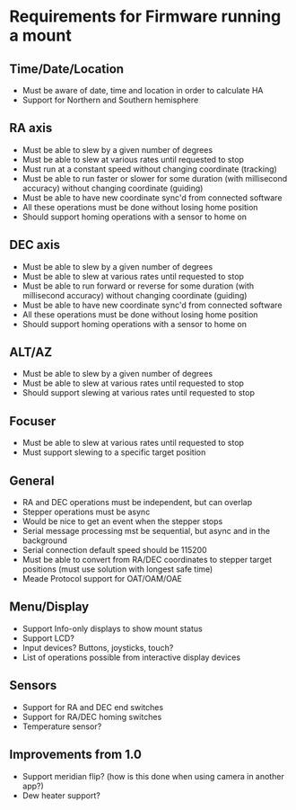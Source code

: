 # Requirements for Firmware running a mount

## Time/Date/Location
- Must be aware of date, time and location in order to calculate HA
- Support for Northern and Southern hemisphere

## RA axis
- Must be able to slew by a given number of degrees
- Must be able to slew at various rates until requested to stop
- Must run at a constant speed without changing coordinate (tracking)
- Must be able to run faster or slower for some duration (with millisecond accuracy) without changing coordinate (guiding)
- Must be able to have new coordinate sync'd from connected software
- All these operations must be done without losing home position
- Should support homing operations with a sensor to home on

## DEC axis
- Must be able to slew by a given number of degrees
- Must be able to slew at various rates until requested to stop
- Must be able to run forward or reverse for some duration (with millisecond accuracy) without changing coordinate (guiding)
- Must be able to have new coordinate sync'd from connected software
- All these operations must be done without losing home position
- Should support homing operations with a sensor to home on

## ALT/AZ
- Must be able to slew by a given number of degrees
- Must be able to slew at various rates until requested to stop
- Should support slewing at various rates until requested to stop

## Focuser
- Must be able to slew at various rates until requested to stop
- Must support slewing to a specific target position

## General
- RA and DEC operations must be independent, but can overlap
- Stepper operations must be async
- Would be nice to get an event when the stepper stops
- Serial message processing mst be sequential, but async and in the background
- Serial connection default speed should be 115200
- Must be able to convert from RA/DEC coordinates to stepper target positions (must use solution with longest safe time)
- Meade Protocol support for OAT/OAM/OAE

## Menu/Display
- Support Info-only displays to show mount status
- Support LCD?
- Input devices? Buttons, joysticks, touch?
- List of operations possible from interactive display devices

## Sensors
- Support for RA and DEC end switches
- Support for RA/DEC homing switches
- Temperature sensor?

## Improvements from 1.0
- Support meridian flip? (how is this done when using camera in another app?)
- Dew heater support?
